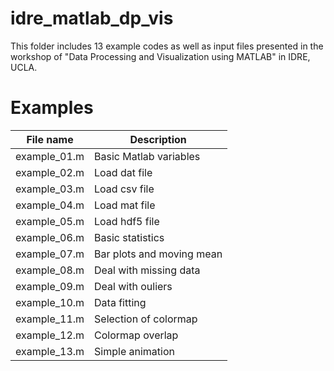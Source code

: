 # idre_matlab_dp_vis

This folder includes 13 example codes as well as input files presented in the workshop of "Data Processing and Visualization using MATLAB" in IDRE, UCLA.

# Examples

| File name    | Description |
|--------------|-------------|
| example_01.m | Basic Matlab variables |
| example_02.m | Load dat file |
| example_03.m | Load csv file |
| example_04.m | Load mat file |
| example_05.m | Load hdf5 file |
| example_06.m | Basic statistics |
| example_07.m | Bar plots and moving mean |
| example_08.m | Deal with missing data |
| example_09.m | Deal with ouliers |
| example_10.m | Data fitting |
| example_11.m | Selection of colormap |
| example_12.m | Colormap overlap |
| example_13.m | Simple animation |
